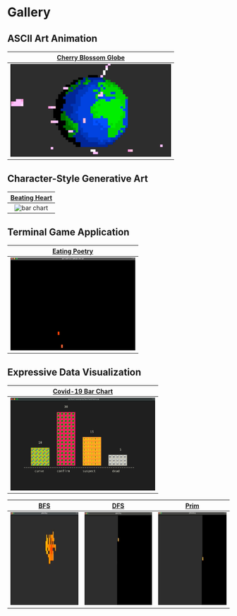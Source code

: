 # Gallery

## ASCII Art Animation

|  [Cherry Blossom Globe](./globe.md)  |
|  :--:  |
| <img src="https://raw.githubusercontent.com/charming-art/public-files/master/example_globe.gif" height="210px" alt="bar chart" />|

## Character-Style Generative Art

|  [Beating Heart](./heart.md)  |
|  :--:  |
| <img src="https://raw.githubusercontent.com/charming-art/public-files/master/example_heart.gif" height="210px" alt="bar chart" />|

## Terminal Game Application

|  [Eating Poetry](./snake.md)  |
|  :--:  |
| <img src="https://raw.githubusercontent.com/charming-art/public-files/master/example_snake.gif" height="210px" alt="bar chart" />|

## Expressive Data Visualization

|  [Covid-19 Bar Chart](./barchart.md)  |
|  :--:  |
| <img src="https://raw.githubusercontent.com/charming-art/public-files/master/example_barchart.png" height="210px" alt="bar chart" />|

| [BFS](./bfs.md) | [DFS](./dfs.md) | [Prim](./prim.md) |
|  :--:  |  :--:  |  :--:  |
| <img src="https://raw.githubusercontent.com/charming-art/public-files/master/example_bfs_preview.gif" height="210px" alt="bfs" />| <img src="https://raw.githubusercontent.com/charming-art/public-files/master/example_dfs_preview.gif" height="210px" alt="dfs" />| <img src="https://raw.githubusercontent.com/charming-art/public-files/master/example_prim_preview.gif" height="210px" alt="prim" />|
